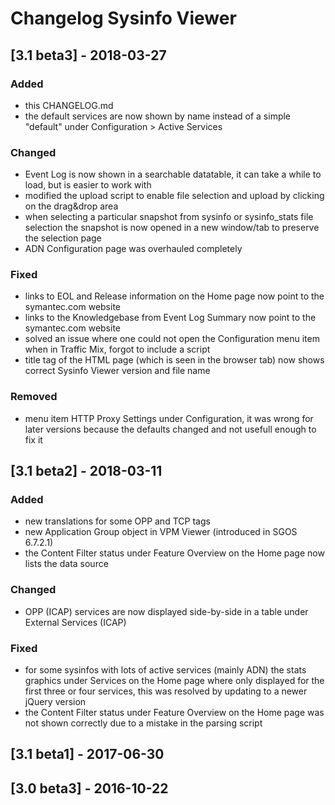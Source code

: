 # Changelog Sysinfo Viewer

## [3.1 beta3] - 2018-03-27

### Added
- this CHANGELOG.md
- the default services are now shown by name instead of a simple "default" under Configuration > Active Services 

### Changed
- Event Log is now shown in a searchable datatable, it can take a while to load, but is easier to work with
- modified the upload script to enable file selection and upload by clicking on the drag&drop area
- when selecting a particular snapshot from sysinfo or sysinfo_stats file selection the snapshot is now opened in a new window/tab to preserve the selection page
- ADN Configuration page was overhauled completely

### Fixed
- links to EOL and Release information on the Home page now point to the symantec.com website
- links to the Knowledgebase from Event Log Summary now point to the symantec.com website
- solved an issue where one could not open the Configuration menu item when in Traffic Mix, forgot to include a script
- title tag of the HTML page (which is seen in the browser tab) now shows correct Sysinfo Viewer version and file name

### Removed
- menu item HTTP Proxy Settings under Configuration, it was wrong for later versions because the defaults changed and not usefull enough to fix it


## [3.1 beta2] - 2018-03-11

### Added
- new translations for some OPP and TCP tags
- new Application Group object in VPM Viewer (introduced in SGOS 6.7.2.1)
- the Content Filter status under Feature Overview on the Home page now lists the data source 

### Changed
- OPP (ICAP) services are now displayed side-by-side in a table under External Services (ICAP)

### Fixed
- for some sysinfos with lots of active services (mainly ADN) the stats graphics under Services on the Home page where only displayed for the first three or four services, this was resolved by updating to a newer jQuery version
- the Content Filter status under Feature Overview on the Home page was not shown correctly due to a mistake in the parsing script


## [3.1 beta1] - 2017-06-30


## [3.0 beta3] - 2016-10-22
